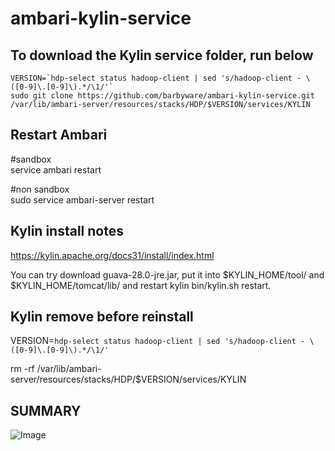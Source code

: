 ambari-kylin-service
===

## To download the Kylin service folder, run below    

```
VERSION=`hdp-select status hadoop-client | sed 's/hadoop-client - \([0-9]\.[0-9]\).*/\1/'`
sudo git clone https://github.com/barbyware/ambari-kylin-service.git /var/lib/ambari-server/resources/stacks/HDP/$VERSION/services/KYLIN
```
## Restart Ambari
\#sandbox  
service ambari restart

\#non sandbox  
sudo service ambari-server restart

## Kylin install notes

https://kylin.apache.org/docs31/install/index.html

You can try download guava-28.0-jre.jar, put it into $KYLIN_HOME/tool/ and $KYLIN_HOME/tomcat/lib/ and restart kylin bin/kylin.sh restart.
## Kylin remove before reinstall

VERSION=`hdp-select status hadoop-client | sed 's/hadoop-client - \([0-9]\.[0-9]\).*/\1/'` 

rm -rf /var/lib/ambari-server/resources/stacks/HDP/$VERSION/services/KYLIN


## SUMMARY
![Image](../master/screenshots/kylin.png?raw=true)
